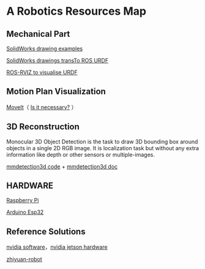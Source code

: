 # A Robotics Resources Map

## Mechanical Part

[SolidWorks drawing examples](https://grabcad.com/)

[SolidWorks drawings transTo ROS URDF](https://github.com/ros/solidworks_urdf_exporter)

[ROS-RVIZ to visualise URDF](http://docs.ros.org/en/jazzy/Tutorials/Intermediate/URDF/Building-a-Visual-Robot-Model-with-URDF-from-Scratch.html)

## Motion Plan Visualization

[MoveIt](https://github.com/moveit/moveit2)（ [Is it necessary?](https://www.researchgate.net/post/Is_it_necessary_to_use_visualization_tools_for_the_motion_trajectory_planning_of_a_robotic_arm) ）

## 3D Reconstruction

Monocular 3D Object Detection is the task to draw 3D bounding box around objects in a single 2D RGB image. It is localization task but without any extra information like depth or other sensors or multiple-images. 

[mmdetection3d code](https://github.com/open-mmlab/mmdetection3d) + [mmdetection3d doc](https://mmdetection3d.readthedocs.io/en/latest/)

## HARDWARE

[Raspberry Pi](https://www.raspberrypi.com/products/)

[Arduino Esp32](https://github.com/espressif/arduino-esp32)

## Reference Solutions

[nvidia software](https://developer.nvidia.com/isaac)，[nvidia jetson hardware](https://www.nvidia.com/en-us/autonomous-machines/embedded-systems/)

[zhiyuan-robot](https://github.com/AgibotTech)


